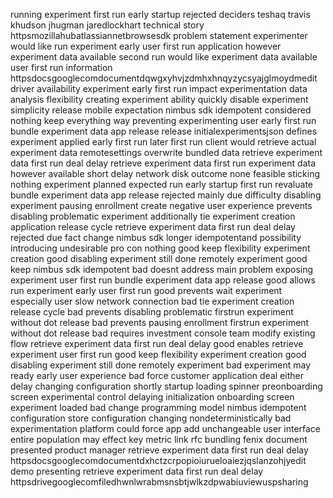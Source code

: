 running experiment first run early startup rejected deciders teshaq travis khudson jhugman jaredlockhart technical story httpsmozillahubatlassiannetbrowsesdk problem statement experimenter would like run experiment early user first run application however experiment data available second run would like experiment data available user first run information httpsdocsgooglecomdocumentdqwgxyhvjzdmhxhnqyzycsyajglmoydmedit driver availability experiment early first run impact experimentation data analysis flexibility creating experiment ability quickly disable experiment simplicity release mobile expectation nimbus sdk idempotent considered nothing keep everything way preventing experimenting user early first run bundle experiment data app release release initialexperimentsjson defines experiment applied early first run later first run client would retrieve actual experiment data remotesettings overwrite bundled data retrieve experiment data first run deal delay retrieve experiment data first run experiment data however available short delay network disk outcome none feasible sticking nothing experiment planned expected run early startup first run revaluate bundle experiment data app release rejected mainly due difficulty disabling experiment pausing enrollment create negative user experience prevents disabling problematic experiment additionally tie experiment creation application release cycle retrieve experiment data first run deal delay rejected due fact change nimbus sdk longer idempotentand possibility introducing undesirable pro con nothing good keep flexibility experiment creation good disabling experiment still done remotely experiment good keep nimbus sdk idempotent bad doesnt address main problem exposing experiment user first run bundle experiment data app release good allows run experiment early user first run good prevents wait experiment especially user slow network connection bad tie experiment creation release cycle bad prevents disabling problematic firstrun experiment without dot release bad prevents pausing enrollment firstrun experiment without dot release bad requires investment console team modify existing flow retrieve experiment data first run deal delay good enables retrieve experiment user first run good keep flexibility experiment creation good disabling experiment still done remotely experiment bad experiment may ready early user experience bad force customer application deal either delay changing configuration shortly startup loading spinner preonboarding screen experimental control delaying initialization onboarding screen experiment loaded bad change programming model nimbus idempotent configuration store configuration changing nondeterministically bad experimentation platform could force app add unchangeable user interface entire population may effect key metric link rfc bundling fenix document presented product manager retrieve experiment data first run deal delay httpsdocsgooglecomdocumentdxhctzcrpopioiurueloaiezjqslanzohjyedit demo presenting retrieve experiment data first run deal delay httpsdrivegooglecomfiledhwnlwrabmsnsbtjwlkzdpwabiuviewuspsharing